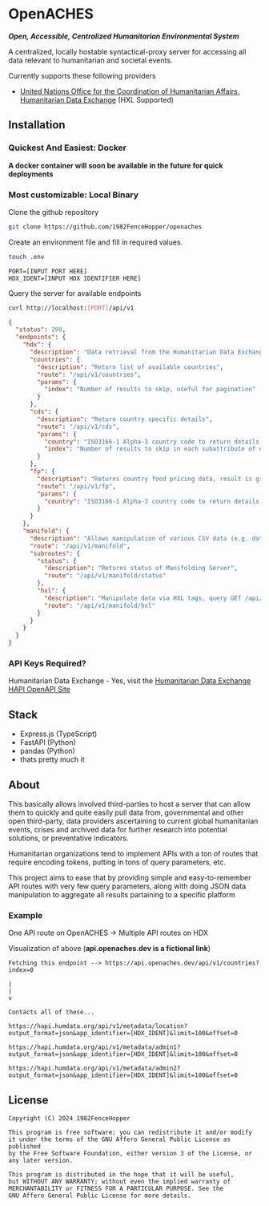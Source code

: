 # OpenACHES

**_Open, Accessible, Centralized Humanitarian Environmental System_**

A centralized, locally hostable syntactical-proxy server for accessing all data relevant to humanitarian and societal events.

Currently supports these following providers

- [United Nations Office for the Coordination of Humanitarian Affairs, Humanitarian Data Exchange](https://data.humdata.org) (HXL Supported)

## Installation

### Quickest And Easiest: Docker

**A docker container will soon be available in the future for quick deployments**

### Most customizable: Local Binary

Clone the github repository

```bash
git clone https://github.com/1982FenceHopper/openaches
```

Create an environment file and fill in required values.

```sh
touch .env
```

```
PORT=[INPUT PORT HERE]
HDX_IDENT=[INPUT HDX IDENTIFIER HERE]
```

Query the server for available endpoints

```bash
curl http://localhost:[PORT]/api/v1
```

```json
{
  "status": 200,
  "endpoints": {
    "hdx": {
      "description": "Data retrieval from the Humanitarian Data Exchange",
      "countries": {
        "description": "Return list of available countries",
        "route": "/api/v1/countries",
        "params": {
          "index": "Number of results to skip, useful for pagination"
        }
      },
      "cds": {
        "description": "Return country specific details",
        "route": "/api/v1/cds",
        "params": {
          "country": "ISO3166-1 Alpha-3 country code to return details about",
          "index": "Number of results to skip in each subattribute of details, useful for subattr. pagination"
        }
      },
      "fp": {
        "description": "Returns country food pricing data, result is given as a CSV",
        "route": "/api/v1/fp",
        "params": {
          "country": "ISO3166-1 Alpha-3 country code to return details about"
        }
      }
    },
    "manifold": {
      "description": "Allows manipulation of various CSV data (e.g. data-prep, ML)",
      "route": "/api/v1/manifold",
      "subroutes": {
        "status": {
          "description": "Returns status of Manifolding Server",
          "route": "/api/v1/manifold/status"
        },
        "hxl": {
          "description": "Manipulate data via HXL tags, query GET /api/v1/manifold for required params",
          "route": "/api/v1/manifold/hxl"
        }
      }
    }
  }
}
```

### API Keys Required?

Humanitarian Data Exchange - Yes, visit the [Humanitarian Data Exchange HAPI OpenAPI Site](https://data.humdata.org/hapi)

## Stack

- Express.js (TypeScript)
- FastAPI (Python)
- pandas (Python)
- thats pretty much it

## About

This basically allows involved third-parties to host a server that can allow them to quickly and quite easily pull data from, governmental and other open third-party, data providers ascertaining to current global humanitarian events, crises and archived data for further research into potential solutions, or preventative indicators.

Humanitarian organizations tend to implement APIs with a ton of routes that require encoding tokens, putting in tons of query parameters, etc.

This project aims to ease that by providing simple and easy-to-remember API routes with very few query parameters, along with doing JSON data manipulation to aggregate all results partaining to a specific platform

### Example

One API route on OpenACHES -> Multiple API routes on HDX

Visualization of above (**api.openaches.dev is a fictional link**)

```
Fetching this endpoint --> https://api.openaches.dev/api/v1/countries?index=0

|
|
v

Contacts all of these...

https://hapi.humdata.org/api/v1/metadata/location?output_format=json&app_identifier=[HDX_IDENT]&limit=100&offset=0

https://hapi.humdata.org/api/v1/metadata/admin1?output_format=json&app_identifier=[HDX_IDENT]&limit=100&offset=0

https://hapi.humdata.org/api/v1/metadata/admin2?output_format=json&app_identifier=[HDX_IDENT]&limit=100&offset=0
```

## License

```
Copyright (C) 2024 1982FenceHopper

This program is free software: you can redistribute it and/or modify
it under the terms of the GNU Affero General Public License as published
by the Free Software Foundation, either version 3 of the License, or any later version.

This program is distributed in the hope that it will be useful,
but WITHOUT ANY WARRANTY; without even the implied warranty of
MERCHANTABILITY or FITNESS FOR A PARTICULAR PURPOSE. See the
GNU Affero General Public License for more details.
```
